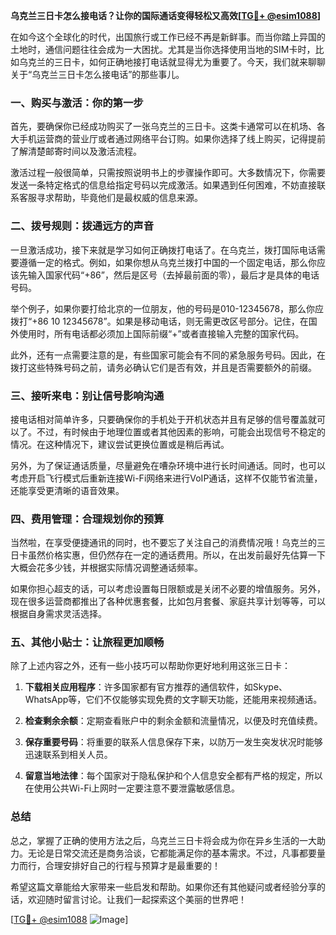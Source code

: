 **乌克兰三日卡怎么接电话？让你的国际通话变得轻松又高效[[TG💪+ @esim1088](https://t.me/s/esim1088)]**

在如今这个全球化的时代，出国旅行或工作已经不再是新鲜事。而当你踏上异国的土地时，通信问题往往会成为一大困扰。尤其是当你选择使用当地的SIM卡时，比如乌克兰的三日卡，如何正确地接打电话就显得尤为重要了。今天，我们就来聊聊关于“乌克兰三日卡怎么接电话”的那些事儿。

### 一、购买与激活：你的第一步

首先，要确保你已经成功购买了一张乌克兰的三日卡。这类卡通常可以在机场、各大手机运营商的营业厅或者通过网络平台订购。如果你选择了线上购买，记得提前了解清楚邮寄时间以及激活流程。

激活过程一般很简单，只需按照说明书上的步骤操作即可。大多数情况下，你需要发送一条特定格式的信息给指定号码以完成激活。如果遇到任何困难，不妨直接联系客服寻求帮助，毕竟他们是最权威的信息来源。

### 二、拨号规则：拨通远方的声音

一旦激活成功，接下来就是学习如何正确拨打电话了。在乌克兰，拨打国际电话需要遵循一定的格式。例如，如果你想从乌克兰拨打中国的一个固定电话，那么你应该先输入国家代码“+86”，然后是区号（去掉最前面的零），最后才是具体的电话号码。

举个例子，如果你要打给北京的一位朋友，他的号码是010-12345678，那么你应拨打“+86 10 12345678”。如果是移动电话，则无需更改区号部分。记住，在国外使用时，所有电话都必须加上国际前缀“+”或者直接输入完整的国家代码。

此外，还有一点需要注意的是，有些国家可能会有不同的紧急服务号码。因此，在拨打这些特殊号码之前，请务必确认它们是否有效，并且是否需要额外的前缀。

### 三、接听来电：别让信号影响沟通

接电话相对简单许多，只要确保你的手机处于开机状态并且有足够的信号覆盖就可以了。不过，有时候由于地理位置或者其他因素的影响，可能会出现信号不稳定的情况。在这种情况下，建议尝试更换位置或是稍后再试。

另外，为了保证通话质量，尽量避免在嘈杂环境中进行长时间通话。同时，也可以考虑开启飞行模式后重新连接Wi-Fi网络来进行VoIP通话，这样不仅能节省流量，还能享受更清晰的语音效果。

### 四、费用管理：合理规划你的预算

当然啦，在享受便捷通讯的同时，也不要忘了关注自己的消费情况哦！乌克兰的三日卡虽然价格实惠，但仍然存在一定的通话费用。所以，在出发前最好先估算一下大概会花多少钱，并根据实际情况调整通话频率。

如果你担心超支的话，可以考虑设置每日限额或是关闭不必要的增值服务。另外，现在很多运营商都推出了各种优惠套餐，比如包月套餐、家庭共享计划等等，可以根据自身需求灵活选择。

### 五、其他小贴士：让旅程更加顺畅

除了上述内容之外，还有一些小技巧可以帮助你更好地利用这张三日卡：

1. **下载相关应用程序**：许多国家都有官方推荐的通信软件，如Skype、WhatsApp等，它们不仅能够实现免费的文字聊天功能，还能用来视频通话。
   
2. **检查剩余余额**：定期查看账户中的剩余金额和流量情况，以便及时充值续费。
   
3. **保存重要号码**：将重要的联系人信息保存下来，以防万一发生突发状况时能够迅速联系到相关人员。
   
4. **留意当地法律**：每个国家对于隐私保护和个人信息安全都有严格的规定，所以在使用公共Wi-Fi上网时一定要注意不要泄露敏感信息。

### 总结

总之，掌握了正确的使用方法之后，乌克兰三日卡将会成为你在异乡生活的一大助力。无论是日常交流还是商务洽谈，它都能满足你的基本需求。不过，凡事都要量力而行，合理安排好自己的行程与预算才是最重要的！

希望这篇文章能给大家带来一些启发和帮助。如果你还有其他疑问或者经验分享的话，欢迎随时留言讨论。让我们一起探索这个美丽的世界吧！

[[TG💪+ @esim1088](https://t.me/s/esim1088) ![Image](https://i.postimg.cc/4NQfJmqS/Snipaste-2025-05-13-00-14-12.png)]